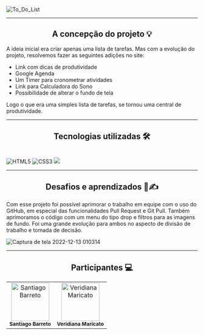 ![To_Do_List](https://user-images.githubusercontent.com/115950745/207223282-6a4786cf-2e3f-470c-adfc-37b6df5176c6.png)

<hr>
<h2 align="center"> A concepção do projeto 💡 </h2>

A ideia inicial era criar apenas uma lista de tarefas. Mas com a evolução do projeto, resolvemos fazer as seguintes adições no site: 
 - Link com dicas de produtividade
 - Google Agenda
 - Um Timer para cronometrar atividades
 - Link para Calculadora do Sono
 - Possibilidade de alterar o fundo de tela

Logo o que era uma simples lista de tarefas, se tornou uma central de produtividade.


<hr>
<h2 align="center">Tecnologias utilizadas 🛠</h2><br>
<img src="https://img.shields.io/badge/HTML5-E34F26?style=for-the-badge&logo=html5&logoColor=white" alt="HTML5" data-canonical-src="https://img.shields.io/badge/html5-%23E34F26.svg?style=for-the-badge&amp;logo=html5&amp;logoColor=white" style="max-width: 100%;">
<img src="https://img.shields.io/badge/CSS3-1572B6?style=for-the-badge&logo=css3&logoColor=white" alt="CSS3" data-canonical-src="https://img.shields.io/badge/css3-%231572B6.svg?style=for-the-badge&amp;logo=css3&amp;logoColor=white" style="max-width: 100%;">
<img src="https://img.shields.io/badge/JavaScript-323330?style=for-the-badge&logo=javascript&logoColor=F7DF1E" >


<hr>
<h2 align="center"> Desafios e aprendizados 💪✍️ </h2>

Com esse projeto foi possível aprimorar o trabalho em equipe com o uso do GitHub, em especial das funcionalidades Pull Request e Git Pull. Também aprimoramos o código com  um menu do tipo drop e filtros para as imagens de fundo. Foi uma grande evolução para ambos no aspecto de divisão de trabalho e tomada de decisão.



![Captura de tela 2022-12-13 010314](https://user-images.githubusercontent.com/115950745/207223738-95c4ebfb-02d6-4598-b031-44f8740f6474.jpg)


<hr>
<h2 align="center"> Participantes 💻</h2>
<table align="center">
<tbody>
<tr>
<td align="center">
<a href="https://github.com/SanX0000" rel="nofollow"><img src="https://avatars.githubusercontent.com/u/115950745?v=4" width="100px;" alt="Santiago Barreto" style="max-width: 100%;"><br><sub><b>Santiago Barreto</b></sub></a>
</td>
<td align="center">
<a href="https://github.com/veridiana-maricato" rel="nofollow"><img src="https://avatars.githubusercontent.com/u/113988236?v=4" width="100px;" alt="Veridiana Maricato" style="max-width: 100%;"><br><sub><b>Veridiana Maricato</b></sub></a>
</td>
</tr>
</tbody>
</table>

